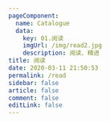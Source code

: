```yaml
---
pageComponent: 
  name: Catalogue
  data: 
    key: 01.阅读
    imgUrl: /img/read2.jpg
    description: 阅读、精进 
title: 阅读 
date: 2020-03-11 21:50:53
permalink: /read
sidebar: false
article: false
comment: false
editLink: false
---
```


